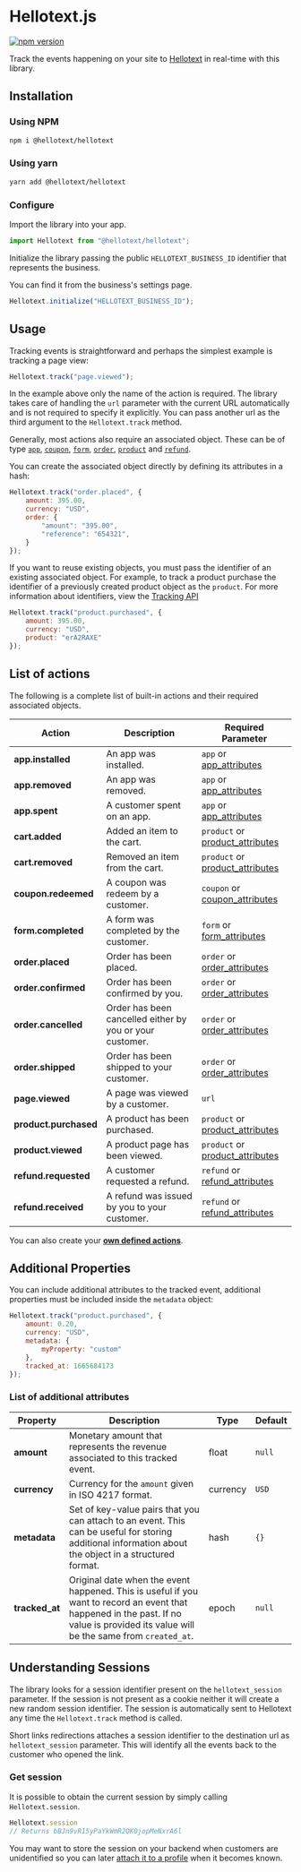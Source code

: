 # Hellotext.js

[![npm version](https://badge.fury.io/js/@hellotext%2Fhellotext.svg)](https://badge.fury.io/js/@hellotext%2Fhellotext)

Track the events happening on your site to [Hellotext](https://www.hellotext.com) in real-time with this library. 

## Installation 

### Using NPM

```bash
npm i @hellotext/hellotext
```

### Using yarn

```bash
yarn add @hellotext/hellotext
```

### Configure

Import the library into your app.

```javascript
import Hellotext from "@hellotext/hellotext";
```

Initialize the library passing the public `HELLOTEXT_BUSINESS_ID` identifier that represents the business.

You can find it from the business's settings page.

```javascript
Hellotext.initialize("HELLOTEXT_BUSINESS_ID");
```

## Usage

Tracking events is straightforward and perhaps the simplest example is tracking a page view:

```javascript
Hellotext.track("page.viewed");
```

In the example above only the name of the action is required. 
The library takes care of handling the `url` parameter with the current URL automatically and is not required to specify it explicitly.
You can pass another url as the third argument to the `Hellotext.track` method.


Generally, most actions also require an associated object. These can be of type [`app`](https://www.hellotext.com/api#apps), [`coupon`](https://www.hellotext.com/api#coupons), [`form`](https://www.hellotext.com/api#forms), [`order`](https://www.hellotext.com/api#orders), [`product`](https://www.hellotext.com/api#products) and [`refund`](https://www.hellotext.com/api#refunds).

You can create the associated object directly by defining its attributes in a hash:

```javascript
Hellotext.track("order.placed", {
    amount: 395.00, 
    currency: "USD",
    order: {
        "amount": "395.00",
        "reference": "654321",
    }
});
```

If you want to reuse existing objects, you must pass the identifier of an existing associated object. For example, to track a product purchase the identifier of a previously created product object as the `product`. 
For more information about identifiers, view the [Tracking API](https://www.hellotext.com/api#tracking)

```javascript
Hellotext.track("product.purchased", {
    amount: 395.00, 
    currency: "USD",
    product: "erA2RAXE"
});
```

## List of actions

The following is a complete list of built-in actions and their required associated objects. 

| Action                | Description | Required Parameter |
|-----------------------| --- | --- |
| **app.installed**     | An app was installed. | `app` or [app_attributes](https://www.hellotext.com/api#app)
| **app.removed**       | An app was removed. | `app` or [app_attributes](https://www.hellotext.com/api#app)
| **app.spent**         | A customer spent on an app. | `app` or [app_attributes](https://www.hellotext.com/api#app)
| **cart.added**        | Added an item to the cart. | `product` or [product_attributes](https://www.hellotext.com/api#products)
| **cart.removed**      | Removed an item from the cart. | `product` or [product_attributes](https://www.hellotext.com/api#products)
| **coupon.redeemed**   | A coupon was redeem by a customer. | `coupon` or [coupon_attributes](https://www.hellotext.com/api#coupons)
| **form.completed**    | A form was completed by the customer. | `form` or [form_attributes](https://www.hellotext.com/api#forms)
| **order.placed**      | Order has been placed. | `order` or [order_attributes](https://www.hellotext.com/api#orders)
| **order.confirmed**   | Order has been confirmed by you. | `order` or [order_attributes](https://www.hellotext.com/api#orders)
| **order.cancelled**   | Order has been cancelled either by you or your customer. | `order` or [order_attributes](https://www.hellotext.com/api#orders)
| **order.shipped**     | Order has been shipped to your customer. | `order` or [order_attributes](https://www.hellotext.com/api#orders)
| **page.viewed**       |  A page was viewed by a customer. | `url`
| **product.purchased** | A product has been purchased. | `product` or [product_attributes](https://www.hellotext.com/api#products)
| **product.viewed**    | A product page has been viewed. | `product` or [product_attributes](https://www.hellotext.com/api#products)
| **refund.requested**  | A customer requested a refund. | `refund` or [refund_attributes](https://www.hellotext.com/api#refunds)
| **refund.received**   | A refund was issued by you to your customer. | `refund` or [refund_attributes](https://www.hellotext.com/api#refunds)

You can also create your **[own defined actions](https://www.hellotext.com/api#actions)**.

## Additional Properties

You can include additional attributes to the tracked event, additional properties must be included inside the `metadata` object:

```javascript
Hellotext.track("product.purchased", {
    amount: 0.20, 
    currency: "USD",
    metadata: {
        myProperty: "custom"
    },
    tracked_at: 1665684173
});
```

### List of additional attributes

| Property | Description | Type | Default |
| --- | --- | --- | --- |
| **amount** | Monetary amount that represents the revenue associated to this tracked event. | float | `null`
| **currency** | Currency for the `amount` given in ISO 4217 format.  | currency | `USD`
| **metadata** | Set of key-value pairs that you can attach to an event. This can be useful for storing additional information about the object in a structured format. | hash | `{}`
| **tracked_at** | Original date when the event happened. This is useful if you want to record an event that happened in the past. If no value is provided its value will be the same from `created_at`. | epoch | `null`


## Understanding Sessions

The library looks for a session identifier present on the `hellotext_session` parameter. If the session is not present as a cookie neither it will create a new random session identifier. The session is automatically sent to Hellotext any time the `Hellotext.track` method is called. 

Short links redirections attaches a session identifier to the destination url as `hellotext_session` parameter. This will identify all the events back to the customer who opened the link.

### Get session

It is possible to obtain the current session by simply calling `Hellotext.session`. 

```javascript
Hellotext.session
// Returns bBJn9vR15yPaYkWmR2QK0jopMeNxrA6l
```

You may want to store the session on your backend when customers are unidentified so you can later [attach it to a profile](https://www.hellotext.com/api#attach_session) when it becomes known.
